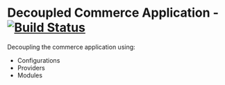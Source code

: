 # Decoupled Commerce Application - [![Build Status](https://travis-ci.org/gauravgahlot/decoupled-commerce-application.svg?branch=master)](https://travis-ci.org/gauravgahlot/decoupled-commerce-application)

Decoupling the commerce application using: 
 - Configurations 
 - Providers
 - Modules
